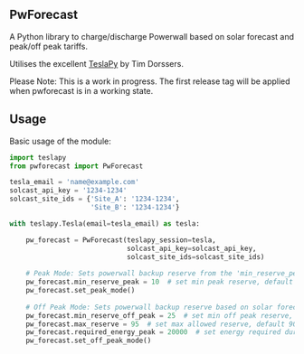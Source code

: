 ## PwForecast
A Python library to charge/discharge Powerwall based on solar forecast and peak/off peak tariffs. 

Utilises the excellent [TeslaPy](https://tesla-api.timdorr.com/) by Tim Dorssers.

Please Note: This is a work in progress. The first release tag will be applied when pwforecast is in a working state.


## Usage

Basic usage of the module:

```python
import teslapy
from pwforecast import PwForecast

tesla_email = 'name@example.com'
solcast_api_key = '1234-1234'
solcast_site_ids = {'Site_A': '1234-1234',
                    'Site_B': '1234-1234'}

with teslapy.Tesla(email=tesla_email) as tesla:

    pw_forecast = PwForecast(teslapy_session=tesla,
                             solcast_api_key=solcast_api_key,
                             solcast_site_ids=solcast_site_ids)
    
    # Peak Mode: Sets powerwall backup reserve from the 'min_reserve_peak' setting.
    pw_forecast.min_reserve_peak = 10  # set min peak reserve, default 20.
    pw_forecast.set_peak_mode()
    
    # Off Peak Mode: Sets powerwall backup reserve based on solar forecast.
    pw_forecast.min_reserve_off_peak = 25  # set min off peak reserve, default 30.
    pw_forecast.max_reserve = 95  # set max allowed reserve, default 90.
    pw_forecast.required_energy_peak = 20000  # set energy required during peak time in Wh, default 30000.
    pw_forecast.set_off_peak_mode()
```